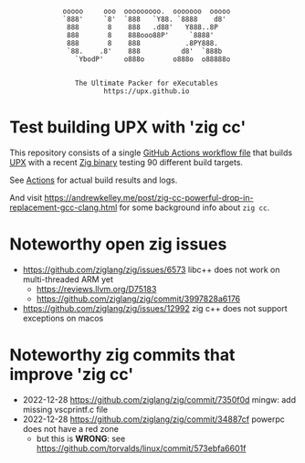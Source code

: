                  ooooo     ooo  ooooooooo.  ooooooo  ooooo
                 `888'     `8'  `888   `Y88. `8888    d8'
                  888       8    888   .d88'   Y888..8P
                  888       8    888ooo88P'     `8888'
                  888       8    888           .8PY888.
                  `88.    .8'    888          d8'  `888b
                    `YbodP'     o888o       o888o  o88888o


                    The Ultimate Packer for eXecutables
                           https://upx.github.io


Test building UPX with 'zig cc'
===============================

This repository consists of a single
[GitHub Actions workflow file](.github/workflows/build-upx-with-zig.yml)
that builds
[UPX](https://github.com/upx/upx) with a recent
[Zig binary](https://ziglang.org/download/)
testing 90 different build targets.

See [Actions](https://github.com/upx/upx-test-build-with-zig/actions)
for actual build results and logs.

And visit https://andrewkelley.me/post/zig-cc-powerful-drop-in-replacement-gcc-clang.html
for some background info about `zig cc`.


Noteworthy open zig issues
==========================

- https://github.com/ziglang/zig/issues/6573  libc++ does not work on multi-threaded ARM yet
  - https://reviews.llvm.org/D75183
  - https://github.com/ziglang/zig/commit/3997828a6176
- https://github.com/ziglang/zig/issues/12992 zig c++ does not support exceptions on macos


Noteworthy zig commits that improve 'zig cc'
============================================

- 2022-12-28 https://github.com/ziglang/zig/commit/7350f0d mingw: add missing vscprintf.c file
- 2022-12-28 https://github.com/ziglang/zig/commit/34887cf powerpc does not have a red zone
  - but this is **WRONG**: see https://github.com/torvalds/linux/commit/573ebfa6601f
